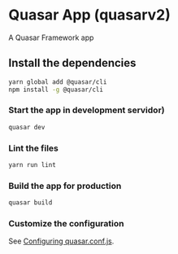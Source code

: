 # Quasar App (quasarv2)

A Quasar Framework app

## Install the dependencies
```bash
yarn global add @quasar/cli
npm install -g @quasar/cli
```

### Start the app in development servidor)
```bash
quasar dev
```

### Lint the files
```bash
yarn run lint
```

### Build the app for production
```bash
quasar build
```

### Customize the configuration
See [Configuring quasar.conf.js](https://v2.quasar.dev/quasar-cli/quasar-conf-js).
